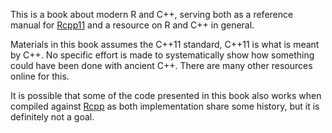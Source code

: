 This is a book about modern R and C++, serving both as 
a reference manual for [Rcpp11](https://github.com/Rcpp11/Rcpp11)
and a resource on R and C++ in general. 

Materials in this book assumes the C++11 standard, C++11 is what is meant 
by C++. No specific effort 
is made to systematically show how something could have been done 
with ancient C++. There are many other resources online for this. 

It is possible that some of the code presented in this book also works when 
compiled against [Rcpp](https://github.com/RcppCore/Rcpp) as both 
implementation share some history, but it is definitely not a goal. 




